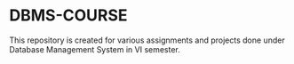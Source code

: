 # DBMS-COURSE
This repository is created for various assignments and projects done under Database Management System in VI semester.
